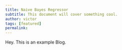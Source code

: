 ```yaml
---
title: Naive Bayes Regressor
subtitle: This document will cover something cool.
author: victor
tags: [featured]
permalink:
---
```


Hey. This is an example Blog.